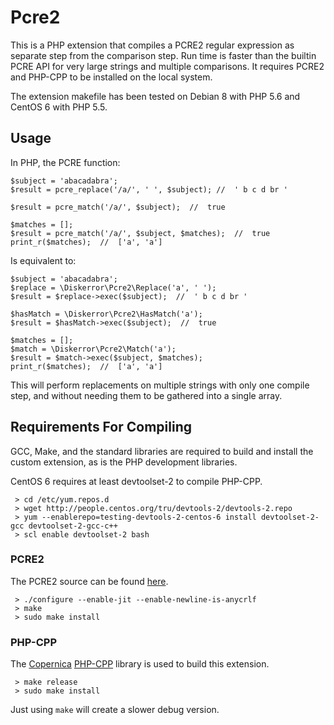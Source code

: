 # Pcre2
This is a PHP extension that compiles a PCRE2 regular expression as separate step from the comparison step. Run time is faster than the builtin PCRE API for very large strings and multiple comparisons. It requires PCRE2 and PHP-CPP to be installed on the local system.

The extension makefile has been tested on Debian 8 with PHP 5.6 and CentOS 6 with PHP 5.5.

## Usage
In PHP, the PCRE function:
```
$subject = 'abacadabra';
$result = pcre_replace('/a/', ' ', $subject); //  ' b c d br '

$result = pcre_match('/a/', $subject);  //  true

$matches = [];
$result = pcre_match('/a/', $subject, $matches);  //  true
print_r($matches);  //  ['a', 'a']
```
Is equivalent to:
```
$subject = 'abacadabra';
$replace = \Diskerror\Pcre2\Replace('a', ' ');
$result = $replace->exec($subject);  //  ' b c d br '

$hasMatch = \Diskerror\Pcre2\HasMatch('a');
$result = $hasMatch->exec($subject);  //  true

$matches = [];
$match = \Diskerror\Pcre2\Match('a');
$result = $match->exec($subject, $matches);
print_r($matches);  //  ['a', 'a']
```
This will perform replacements on multiple strings with only one compile step, and without needing them to be gathered into a single array.

## Requirements For Compiling
GCC, Make, and the standard libraries are required to build and install the custom extension, as is the PHP development libraries.

CentOS 6 requires at least devtoolset-2 to compile PHP-CPP.
```
 > cd /etc/yum.repos.d
 > wget http://people.centos.org/tru/devtools-2/devtools-2.repo
 > yum --enablerepo=testing-devtools-2-centos-6 install devtoolset-2-gcc devtoolset-2-gcc-c++
 > scl enable devtoolset-2 bash
```

### PCRE2
The PCRE2 source can be found [here](http://www.pcre.org).
```
 > ./configure --enable-jit --enable-newline-is-anycrlf
 > make
 > sudo make install
```

### PHP-CPP
The [Copernica](http://www.copernica.com) [PHP-CPP](http://www.php-cpp.com/) library is used to build this extension.
```
 > make release
 > sudo make install
```
Just using ```make``` will create a slower debug version.
